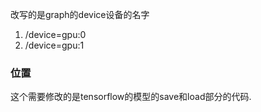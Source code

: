 改写的是graph的device设备的名字
1. /device=gpu:0
2. /device=gpu:1

### 位置

这个需要修改的是tensorflow的模型的save和load部分的代码.
